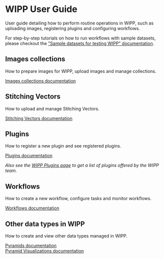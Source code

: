# WIPP User Guide

User guide detailing how to perform routine operations in WIPP, such as uploading images, registering plugins and configuring workflows.

For step-by-step tutorials on how to run workflows with sample datasets, please checkout the ["Sample datasets for testing WIPP" documentation](../data/README.md).

## Images collections

How to prepare images for WIPP, upload images and manage collections.

[Images collections documentation](image-collections/README.md)

## Stitching Vectors

How to upload and manage Stitching Vectors. 

[Stitching Vectors documentation](stitching-vectors/README.md)

## Plugins

How to register a new plugin and see registered plugins.

[Plugins documentation](plugins/README.md)

*Also see the [WIPP Plugins page](../plugins/README.md) to get a list of plugins offered by the WIPP team.*

## Workflows

How to create a new workflow, configure tasks and monitor workflows.

[Workflows documentation](workflows/README.md)

## Other data types in WIPP

How to create and view other data types managed in WIPP.

[Pyramids documentation](pyramids/README.md)  
[Pyramid Visualizations documentation](pyramid-visualizations/README.md)
